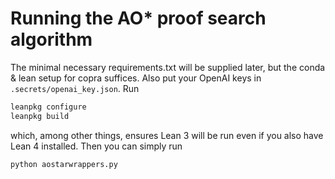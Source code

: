 # Running the AO* proof search algorithm
The minimal necessary requirements.txt will be supplied later, but the conda & lean setup for copra suffices. Also put your OpenAI keys in `.secrets/openai_key.json`. Run
```bash
leanpkg configure
leanpkg build
```
which, among other things, ensures Lean 3 will be run even if you also have Lean 4 installed. Then you can simply run
```bash
python aostarwrappers.py
```
